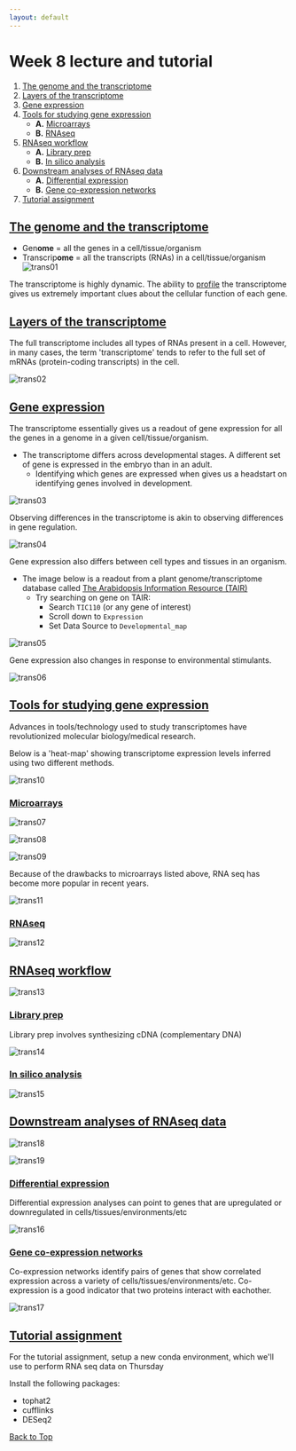 ```yaml
---
layout: default
---
```


<a name="top"></a>

# Week 8 lecture and tutorial
1. [The genome and the transcriptome](#transcriptome)
2. [Layers of the transcriptome](#layers)
3. [Gene expression](#gene)
4. [Tools for studying gene expression](#study)
	- **A.** [Microarrays](#micro)
	- **B.** [RNAseq](#RNAseq)
5. [RNAseq workflow](#workflow)
	- **A.** [Library prep](#library)
	- **B.** [In silico analysis](#silico)
6. [Downstream analyses of RNAseq data](#down)
	- **A.** [Differential expression](#diff)
	- **B.** [Gene co-expression networks](#net)
7. [Tutorial assignment](#tut)


## <ins>**The genome and the transcriptome**</ins> <a name="transcriptome"></a>
- Gen**ome** = all the genes in a cell/tissue/organism
- Transcrip**ome** = all the transcripts (RNAs) in a cell/tissue/organism
![trans01](/Images/Week08/trans01.png)

The transcriptome is highly dynamic. The ability to <ins>profile</ins> the transcriptome gives us extremely important clues about the cellular function of each gene.

## <ins>**Layers of the transcriptome**</ins> <a name="layers"></a>
The full transcriptome includes all types of RNAs present in a cell. However, in many cases, the term 'transcriptome' tends to refer to the full set of mRNAs (protein-coding transcripts) in the cell.

![trans02](/Images/Week08/trans02.png)

## <ins>**Gene expression**</ins> <a name="gene"></a>

The transcriptome essentially gives us a readout of gene expression for all the genes in a genome in a given cell/tissue/organism. 

- The transcriptome differs across developmental stages. A different set of gene is expressed in the embryo than in an adult.
	- Identifying which genes are expressed when gives us a headstart on identifying genes involved in development.

![trans03](/Images/Week08/trans03.png)

Observing differences in the transcriptome is akin to observing differences in gene regulation.

![trans04](/Images/Week08/trans04.png)

Gene expression also differs between cell types and tissues in an organism.
- The image below is a readout from a plant genome/transcriptome database called [The Arabidopsis Information Resource (TAIR)](https://www.arabidopsis.org/)
	- Try searching on gene on TAIR:
 		- Search `TIC110` (or any gene of interest)
   		- Scroll down to `Expression`
		- Set Data Source to `Developmental_map` 

![trans05](/Images/Week08/trans05.png)

Gene expression also changes in response to environmental stimulants.

![trans06](/Images/Week08/trans06.png)

## <ins>**Tools for studying gene expression**</ins> <a name="study"></a>

Advances in tools/technology used to study transcriptomes have revolutionized molecular biology/medical research.

Below is a 'heat-map' showing transcriptome expression levels inferred using two different methods.

![trans10](/Images/Week08/trans10.png)

### <ins>**Microarrays**</ins> <a name="micro"></a>

![trans07](/Images/Week08/trans07.png)

![trans08](/Images/Week08/trans08.png)

![trans09](/Images/Week08/trans09.png)

Because of the drawbacks to microarrays listed above, RNA seq has become more popular in recent years.

![trans11](/Images/Week08/trans11.png)

### <ins>**RNAseq**</ins> <a name="RNAseq"></a>

![trans12](/Images/Week08/trans12.png)

## <ins>**RNAseq workflow**</ins> <a name="workflow"></a>

![trans13](/Images/Week08/trans13.png)

### <ins>**Library prep**</ins> <a name="library"></a>

Library prep involves synthesizing cDNA (complementary DNA)

![trans14](/Images/Week08/trans14.png)

### <ins>**In silico analysis**</ins> <a name="silico"></a>

![trans15](/Images/Week08/trans15.png)

## <ins>**Downstream analyses of RNAseq data**</ins> <a name="down"></a>

![trans18](/Images/Week08/trans18.png)

![trans19](/Images/Week08/trans19.png)

### <ins>**Differential expression**</ins> <a name="diff"></a>

Differential expression analyses can point to genes that are upregulated or downregulated in cells/tissues/environments/etc

![trans16](/Images/Week08/trans16.png)

### <ins>**Gene co-expression networks**</ins> <a name="net"></a>

Co-expression networks identify pairs of genes that show correlated expression across a variety of cells/tissues/environments/etc. Co-expression is a good indicator that two proteins interact with eachother.

![trans17](/Images/Week08/trans17.png)

## <ins>**Tutorial assignment**</ins> <a name="tut"></a>

For the tutorial assignment, setup a new conda environment, which we'll use to perform RNA seq data on Thursday

Install the following packages:
- tophat2
- cufflinks
- DESeq2

[Back to Top](#top)
